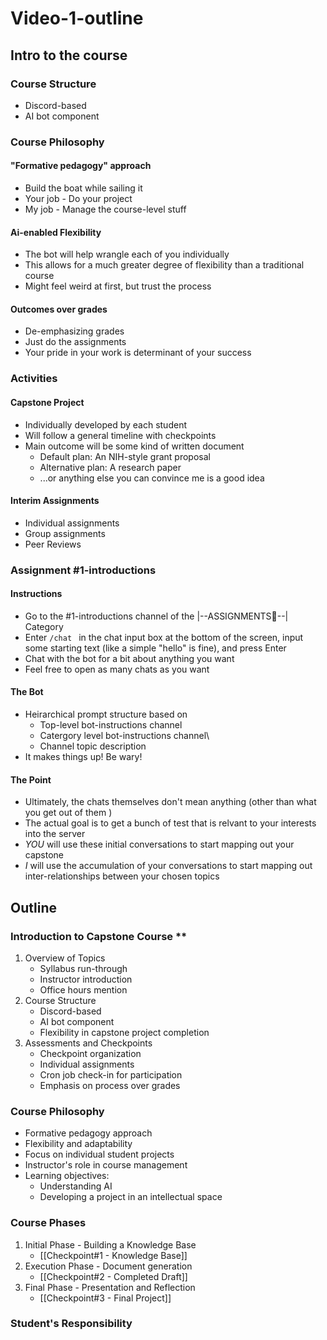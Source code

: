 # Video-1-outline

## Intro to the course
### Course Structure
- Discord-based
- AI bot component

### Course Philosophy
#### "Formative pedagogy" approach
- Build the boat while sailing it
- Your job - Do your project
- My job - Manage the course-level stuff
#### Ai-enabled Flexibility
- The bot will help wrangle each of you individually 
- This allows for a much greater degree of flexibility than a traditional course
- Might feel weird at first, but trust the process
#### Outcomes over grades
- De-emphasizing grades
- Just do the assignments
- Your pride in your work is determinant of your success

### Activities
#### Capstone Project
- Individually developed by each student
- Will follow a general timeline with checkpoints
- Main outcome will be some kind of written document
  - Default plan: An NIH-style grant proposal
  - Alternative plan: A research paper
  - ...or anything else you can convince me is a good idea
#### Interim Assignments
- Individual assignments
- Group assignments
- Peer Reviews

### Assignment #1-introductions
#### Instructions
- Go to the #1-introductions channel of the |--ASSIGNMENTS📃--| Category
- Enter `/chat ` in the chat input box at the bottom of the screen, input some starting text (like a simple "hello" is fine), and press Enter
- Chat with the bot for a bit about anything you want
- Feel free to open as many chats as you want
#### The Bot
- Heirarchical prompt structure based on
  - Top-level bot-instructions channel
  - Catergory level bot-instructions channel\
  - Channel topic description
- It makes things up! Be wary!
#### The Point
- Ultimately, the chats themselves don't mean anything (other than what you get out of them )
- The actual goal is to get a bunch of test that is relvant to your interests into the server 
- *YOU* will use these initial conversations to start mapping out your capstone
- *I* will use the accumulation of your conversations to start mapping out inter-relationships between your chosen topics

## Outline

### Introduction to Capstone Course **
  1. Overview of Topics
      - Syllabus run-through
      - Instructor introduction
      - Office hours mention
  1. Course Structure
      - Discord-based
      - AI bot component
      - Flexibility in capstone project completion
  1. Assessments and Checkpoints
      - Checkpoint organization
      - Individual assignments
      - Cron job check-in for participation
      - Emphasis on process over grades
  
### **Course Philosophy**
  - Formative pedagogy approach
  - Flexibility and adaptability
  - Focus on individual student projects
  - Instructor's role in course management
  - Learning objectives:
    - Understanding AI
    - Developing a project in an intellectual space

### **Course Phases**
1. Initial Phase - Building a Knowledge Base
    - [[Checkpoint#1 - Knowledge Base]]
1. Execution Phase - Document generation
    - [[Checkpoint#2 - Completed Draft]]
1. Final Phase - Presentation and Reflection
    - [[Checkpoint#3 - Final Project]]

### **Student's Responsibility**
